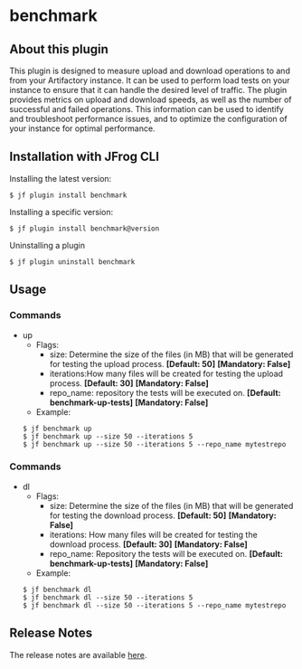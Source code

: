 # benchmark

## About this plugin
This plugin is designed to measure upload and download operations to and from your Artifactory instance. It can be used to perform load tests on your instance to ensure that it can handle the desired level of traffic. The plugin provides metrics on upload and download speeds, as well as the number of successful and failed operations. This information can be used to identify and troubleshoot performance issues, and to optimize the configuration of your instance for optimal performance.

## Installation with JFrog CLI
Installing the latest version:

`$ jf plugin install benchmark`

Installing a specific version:

`$ jf plugin install benchmark@version`

Uninstalling a plugin

`$ jf plugin uninstall benchmark`

## Usage
### Commands
* up
    - Flags:
        - size: Determine the size of the files (in MB) that will be generated for testing the upload process. **[Default: 50]** **[Mandatory: False]**
        - iterations:How many files will be created for testing the upload process. **[Default: 30]** **[Mandatory: False]**
        - repo_name: repository the tests will be executed on. **[Default: benchmark-up-tests]** **[Mandatory: False]**
    - Example:
    ```
  $ jf benchmark up
  $ jf benchmark up --size 50 --iterations 5
  $ jf benchmark up --size 50 --iterations 5 --repo_name mytestrepo
  ```
### Commands
* dl
    - Flags:
        - size: Determine the size of the files (in MB) that will be generated for testing the download process. **[Default: 50]** **[Mandatory: False]**
        - iterations: How many files will be created for testing the download process. **[Default: 30]** **[Mandatory: False]**
        - repo_name: Repository the tests will be executed on. **[Default: benchmark-up-tests]** **[Mandatory: False]**
    - Example:
    ```
  $ jf benchmark dl  
  $ jf benchmark dl --size 50 --iterations 5
  $ jf benchmark dl --size 50 --iterations 5 --repo_name mytestrepo
  ```


## Release Notes
The release notes are available [here](RELEASE.md).
